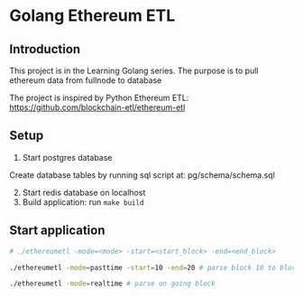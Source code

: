 # Golang Ethereum ETL

## Introduction

This project is in the Learning Golang series. The purpose is to pull ethereum data from fullnode to database

The project is inspired by Python Ethereum ETL: <https://github.com/blockchain-etl/ethereum-etl>

## Setup

1. Start postgres database

Create database tables by running sql script at: pg/schema/schema.sql

2. Start redis database on localhost
3. Build application: run `make build`

## Start application

```sh
# ./ethereumetl -mode=<mode> -start=<start_block> -end=<end_block>

./ethereumetl -mode=pasttime -start=10 -end=20 # parse block 10 to block 20

./ethereumetl -mode=realtime # parse on going block
```
